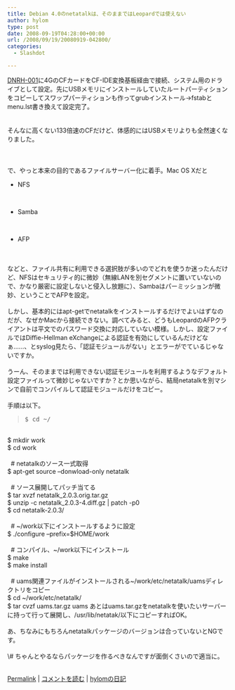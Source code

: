 ```yaml
---
title: Debian 4.0のnetatalkは、そのままではLeopardでは使えない
author: hylom
type: post
date: 2008-09-19T04:28:00+00:00
url: /2008/09/19/20080919-042800/
categories:
  - Slashdot

---
```

 [DNRH-001][1]に4GのCFカードをCF-IDE変換基板経由で接続、システム用のドライブとして設定。先にUSBメモリにインストールしていたルートパーティションをコピーしてスワップパーティションも作ってgrubインストール→fstabとmenu.lst書き換えて設定完了。  
</br>   
そんなに高くない133倍速のCFだけど、体感的にはUSBメモリよりも全然速くなりました。</br>  
</br>   
で、やっと本来の目的であるファイルサーバー化に着手。Mac OS Xだと</br> 

  * NFS 

</br> 

  * Samba 
</br> 

  * AFP 
</br>  
</br>   
などと、ファイル共有に利用できる選択肢が多いのでどれを使うか迷ったんだけど、NFSはセキュリティ的に微妙（無線LANを別セグメントに置いていないので、かなり厳密に設定しないと侵入し放題に）、Sambaはパーミッションが微妙、ということでAFPを設定。</br>  
</br>   
しかし、基本的にはapt-getでnetatalkをインストールするだけでよいはずなのだが、なぜかMacから接続できない。調べてみると、どうもLeopardのAFPクライアントは平文でのパスワード交換に対応していない模様。しかし、設定ファイルではDiffie-Hellman eXchangeによる認証を有効にしているんだけどなぁ……、とsyslog見たら、「認証モジュールがない」とエラーがでているじゃないですか。</br>  
</br>   
うーん、そのままでは利用できない認証モジュールを利用するようなデフォルト設定ファイルって微妙じゃないですか？とか思いながら、結局netatalkを別マシンで自前でコンパイルして認証モジュールだけをコピー。</br>  
</br>   
手順は以下。 

> <div>
>   <tt> $ cd ~/ </tt>
> </div>

</br>   
$ mkdir work</br>   
$ cd work</br>   
&nbsp;</br>   
&nbsp; # netatalkのソース一式取得</br>   
$ apt-get source &#8211;donwload-only netatalk</br>   
&nbsp;</br>   
&nbsp; # ソース展開してパッチ当てる</br>   
$ tar xvzf netatalk_2.0.3.orig.tar.gz</br>   
$ unzip -c netatalk_2.0.3-4.diff.gz | patch -p0</br>   
$ cd netatalk-2.0.3/</br>   
&nbsp;</br>   
&nbsp; # ~/work以下にインストールするように設定</br>   
$ ./configure &#8211;prefix=$HOME/work</br>   
&nbsp;</br>   
&nbsp; # コンパイル、~/work以下にインストール</br>   
$ make</br>   
$ make install</br>   
&nbsp;</br>   
&nbsp; # uams関連ファイルがインストールされる~/work/etc/netatalk/uamsディレクトリをコピー</br>   
$ cd ~/work/etc/netatalk/</br>   
$ tar cvzf uams.tar.gz uams あとはuams.tar.gzをnetatalkを使いたいサーバーに持って行って展開し、/usr/lib/netatak/以下にコピーすればOK。</br>  
</br>   
あ、ちなみにもちろんnetatalkパッケージのバージョンは合っていないとNGです。</br>  
</br>   
\# ちゃんとやるならパッケージを作るべきなんですが面倒くさいので適当に。</br>  
</br> 

   [Permalink][2] |    [コメントを読む][3] |    [hylomの日記][4] 

</br>

 [1]: http://slashdot.jp/~hylom/journal/451624
 [2]: http://slashdot.jp/~hylom/journal/452730
 [3]: http://slashdot.jp/~hylom/journal/452730#acomments
 [4]: http://slashdot.jp/~hylom/journal/